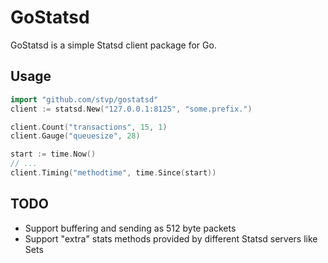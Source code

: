 GoStatsd
========

GoStatsd is a simple Statsd client package for Go.

Usage
-----

```go
import "github.com/stvp/gostatsd"
client := statsd.New("127.0.0.1:8125", "some.prefix.")

client.Count("transactions", 15, 1)
client.Gauge("queuesize", 28)

start := time.Now()
// ...
client.Timing("methodtime", time.Since(start))
```

TODO
----

* Support buffering and sending as 512 byte packets
* Support "extra" stats methods provided by different Statsd servers like
  Sets

